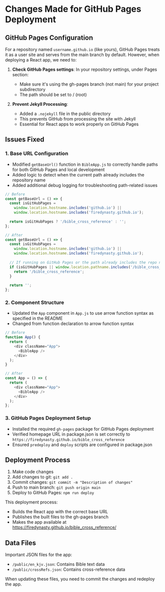 # Changes Made for GitHub Pages Deployment

## GitHub Pages Configuration

For a repository named `username.github.io` (like yours), GitHub Pages treats it as a user site and serves from the main branch by default. However, when deploying a React app, we need to:

1. **Check GitHub Pages settings**: In your repository settings, under Pages section:
   - Make sure it's using the gh-pages branch (not main) for your project subdirectory
   - The path should be set to / (root)

2. **Prevent Jekyll Processing**: 
   - Added a `.nojekyll` file in the public directory
   - This prevents GitHub from processing the site with Jekyll
   - Essential for React apps to work properly on GitHub Pages

## Issues Fixed

### 1. Base URL Configuration
- Modified `getBaseUrl()` function in `BibleApp.js` to correctly handle paths for both GitHub Pages and local development
- Added logic to detect when the current path already includes the repository name
- Added additional debug logging for troubleshooting path-related issues

```javascript
// Before
const getBaseUrl = () => {
  const isGitHubPages = 
    window.location.hostname.includes('github.io') || 
    window.location.hostname.includes('firedynasty.github.io');
  
  return isGitHubPages ? '/bible_cross_reference' : '';
};

// After
const getBaseUrl = () => {
  const isGitHubPages = 
    window.location.hostname.includes('github.io') || 
    window.location.hostname.includes('firedynasty.github.io');
  
  // If running on GitHub Pages or the path already includes the repo name
  if (isGitHubPages || window.location.pathname.includes('/bible_cross_reference')) {
    return '/bible_cross_reference';
  }
  
  return '';
};
```

### 2. Component Structure
- Updated the `App` component in `App.js` to use arrow function syntax as specified in the README
- Changed from function declaration to arrow function syntax

```javascript
// Before
function App() {
  return (
    <div className="App">
      <BibleApp />
    </div>
  );
}

// After
const App = () => {
  return (
    <div className="App">
      <BibleApp />
    </div>
  );
};
```

### 3. GitHub Pages Deployment Setup
- Installed the required `gh-pages` package for GitHub Pages deployment
- Verified homepage URL in package.json is set correctly to `https://firedynasty.github.io/bible_cross_reference`
- Ensured `predeploy` and `deploy` scripts are configured in package.json

## Deployment Process
1. Make code changes
2. Add changes to git: `git add .`
3. Commit changes: `git commit -m "Description of changes"`
4. Push to main branch: `git push origin main`
5. Deploy to GitHub Pages: `npm run deploy`

This deployment process:
- Builds the React app with the correct base URL
- Publishes the built files to the gh-pages branch
- Makes the app available at https://firedynasty.github.io/bible_cross_reference/

## Data Files
Important JSON files for the app:
- `/public/en_kjv.json`: Contains Bible text data
- `/public/crossRefs.json`: Contains cross-reference data

When updating these files, you need to commit the changes and redeploy the app.